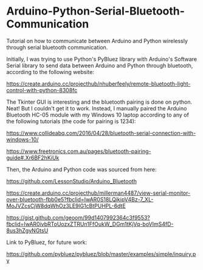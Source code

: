 # Arduino-Python-Serial-Bluetooth-Communication
Tutorial on how to communicate between Arduino and Python wirelessly through serial bluetooth communication.

Initially, I was trying to use Python's PyBluez library with Arduino's Software Serial library to send data between Arduino and Python through bluetooth, according to the following website:

https://create.arduino.cc/projecthub/nhuberfeely/remote-bluetooth-light-control-with-python-8308fc

The Tkinter GUI is interesting and the bluetooth pairing is done on python. Neat! But I couldn't get it to work. Instead, I manually paired the Arduino Bluetooth HC-05 module with my Windows 10 laptop according to any of the following tutorials (the code for pairing is 1234):

https://www.collideabq.com/2016/04/28/bluetooth-serial-connection-with-windows-10/

https://www.freetronics.com.au/pages/bluetooth-pairing-guide#.Xr6BF2hKiUk

Then, the Arduino and Python code was sourced from here:

https://github.com/LessonStudio/Arduino_Bluetooth

https://create.arduino.cc/projecthub/millerman4487/view-serial-monitor-over-bluetooth-fbb0e5?fbclid=IwAR0S18LQikipV4Bz-7_XL-MoJVZcsCjW8dqWhOz3LE9lG1cBtPUHPL-6dtE

https://gist.github.com/geoom/99d1407992364c3f9553?fbclid=IwAR0ivbRToUozxZTRUn1FfOukW_DGm1tKjVq-boVImS4fD-8us3hZgyNGtsU

Link to PyBluez, for future work:

https://github.com/pybluez/pybluez/blob/master/examples/simple/inquiry.py

